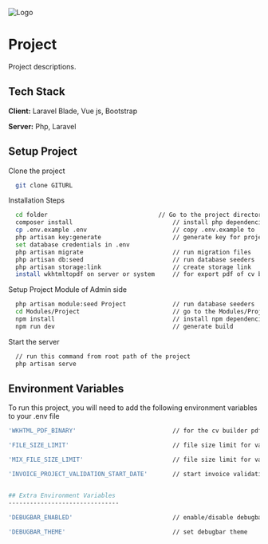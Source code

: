 
![Logo](./public/img/logo.png)


# Project

Project descriptions.


## Tech Stack

**Client:** Laravel Blade, Vue js, Bootstrap

**Server:** Php, Laravel


## Setup Project

Clone the project

```bash
  git clone GITURL
```

Installation Steps

```bash
  cd folder                               // Go to the project directory
  composer install                            // install php dependencies
  cp .env.example .env                        // copy .env.example to .env
  php artisan key:generate                    // generate key for project
  set database credentials in .env
  php artisan migrate                         // run migration files
  php artisan db:seed                         // run database seeders
  php artisan storage:link                    // create storage link
  install wkhtmltopdf on server or system     // for export pdf of cv builder on front side
```

Setup Project Module of Admin side
```bash
  php artisan module:seed Project             // run database seeders
  cd Modules/Project                          // go to the Modules/Project directory
  npm install                                 // install npm dependencies
  npm run dev                                 // generate build
```

Start the server

```bash
  // run this command from root path of the project
  php artisan serve
```


## Environment Variables

To run this project, you will need to add the following environment variables to your .env file

```bash
'WKHTML_PDF_BINARY'                           // for the cv builder pdf

'FILE_SIZE_LIMIT'                             // file size limit for validation

'MIX_FILE_SIZE_LIMIT'                         // file size limit for validation in vue components

'INVOICE_PROJECT_VALIDATION_START_DATE'       // start invoice validation for project field


## Extra Environment Variables
-------------------------------

'DEBUGBAR_ENABLED'                            // enable/disable debugbar

'DEBUGBAR_THEME'                              // set debugbar theme

```
